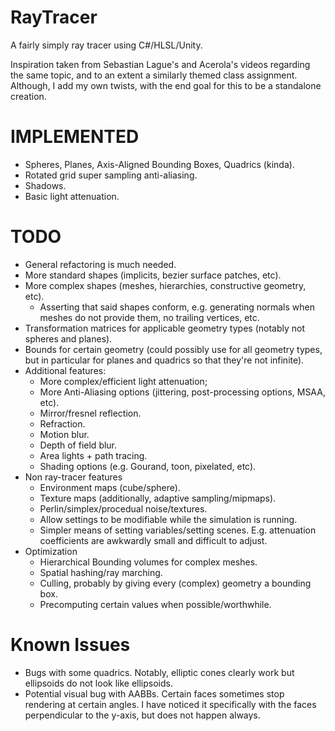 # RayTracer
A fairly simply ray tracer using C#/HLSL/Unity.

Inspiration taken from Sebastian Lague's and Acerola's videos regarding the same topic, and to an extent a similarly themed class assignment.\
Although, I add my own twists, with the end goal for this to be a standalone creation.

# IMPLEMENTED
* Spheres, Planes, Axis-Aligned Bounding Boxes, Quadrics (kinda).
* Rotated grid super sampling anti-aliasing.
* Shadows.
* Basic light attenuation.

# TODO
* General refactoring is much needed.
* More standard shapes (implicits, bezier surface patches, etc).
* More complex shapes (meshes, hierarchies, constructive geometry, etc).
    * Asserting that said shapes conform, e.g. generating normals when meshes do not provide them, no trailing vertices, etc.
* Transformation matrices for applicable geometry types (notably not spheres and planes).
* Bounds for certain geometry (could possibly use for all geometry types, but in particular for planes and quadrics so that they're not infinite).
* Additional features:
    * More complex/efficient light attenuation;
    * More Anti-Aliasing options (jittering, post-processing options, MSAA, etc).
    * Mirror/fresnel reflection.
    * Refraction.
    * Motion blur.
    * Depth of field blur.
    * Area lights + path tracing.
    * Shading options (e.g. Gourand, toon, pixelated, etc).
* Non ray-tracer features
    * Environment maps (cube/sphere).
    * Texture maps (additionally, adaptive sampling/mipmaps).
    * Perlin/simplex/procedual noise/textures.
    * Allow settings to be modifiable while the simulation is running.
    * Simpler means of setting variables/setting scenes. E.g. attenuation coefficients are awkwardly small and difficult to adjust. 
* Optimization
    * Hierarchical Bounding volumes for complex meshes.
    * Spatial hashing/ray marching.
    * Culling, probably by giving every (complex) geometry a bounding box.
    * Precomputing certain values when possible/worthwhile.
# Known Issues
   * Bugs with some quadrics. Notably, elliptic cones clearly work but ellipsoids do not look like ellipsoids.
   * Potential visual bug with AABBs. Certain faces sometimes stop rendering at certain angles. I have noticed it specifically with the faces perpendicular to the y-axis, but does not happen always.
